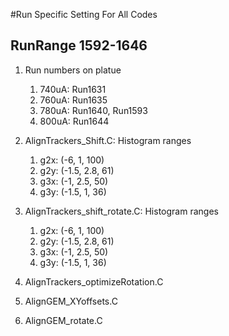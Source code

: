 #Run Specific Setting For All Codes


## RunRange 1592-1646

1. Run numbers on platue
	1. 740uA: Run1631
	2. 760uA: Run1635
	3. 780uA: Run1640, Run1593
	4. 800uA: Run1644

2. AlignTrackers_Shift.C: Histogram ranges
	1. g2x: (-6, 1, 100)
	2. g2y: (-1.5, 2.8, 61)
	3. g3x: (-1, 2.5, 50)
	4. g3y: (-1.5, 1, 36)

3. AlignTrackers_shift_rotate.C: Histogram ranges
	1. g2x: (-6, 1, 100)
	2. g2y: (-1.5, 2.8, 61)
	3. g3x: (-1, 2.5, 50)
	4. g3y: (-1.5, 1, 36)

4. AlignTrackers_optimizeRotation.C

5. AlignGEM_XYoffsets.C

6. AlignGEM_rotate.C
